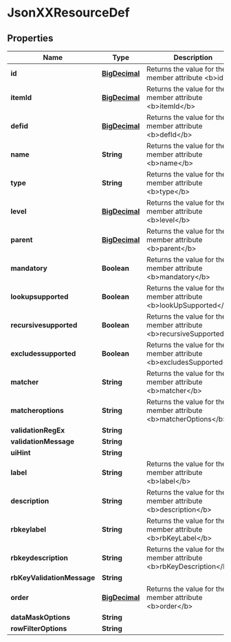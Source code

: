 
# JsonXXResourceDef

## Properties
Name | Type | Description | Notes
------------ | ------------- | ------------- | -------------
**id** | [**BigDecimal**](BigDecimal.md) | Returns the value for the member attribute &lt;b&gt;id&lt;/b&gt; |  [optional]
**itemId** | [**BigDecimal**](BigDecimal.md) | Returns the value for the member attribute &lt;b&gt;itemId&lt;/b&gt; |  [optional]
**defid** | [**BigDecimal**](BigDecimal.md) | Returns the value for the member attribute &lt;b&gt;defId&lt;/b&gt; |  [optional]
**name** | **String** | Returns the value for the member attribute &lt;b&gt;name&lt;/b&gt; |  [optional]
**type** | **String** | Returns the value for the member attribute &lt;b&gt;type&lt;/b&gt; |  [optional]
**level** | [**BigDecimal**](BigDecimal.md) | Returns the value for the member attribute &lt;b&gt;level&lt;/b&gt; |  [optional]
**parent** | [**BigDecimal**](BigDecimal.md) | Returns the value for the member attribute &lt;b&gt;parent&lt;/b&gt; |  [optional]
**mandatory** | **Boolean** | Returns the value for the member attribute &lt;b&gt;mandatory&lt;/b&gt; |  [optional]
**lookupsupported** | **Boolean** | Returns the value for the member attribute &lt;b&gt;lookUpSupported&lt;/b&gt; |  [optional]
**recursivesupported** | **Boolean** | Returns the value for the member attribute &lt;b&gt;recursiveSupported&lt;/b&gt; |  [optional]
**excludessupported** | **Boolean** | Returns the value for the member attribute &lt;b&gt;excludesSupported&lt;/b&gt; |  [optional]
**matcher** | **String** | Returns the value for the member attribute &lt;b&gt;matcher&lt;/b&gt; |  [optional]
**matcheroptions** | **String** | Returns the value for the member attribute &lt;b&gt;matcherOptions&lt;/b&gt; |  [optional]
**validationRegEx** | **String** |  |  [optional]
**validationMessage** | **String** |  |  [optional]
**uiHint** | **String** |  |  [optional]
**label** | **String** | Returns the value for the member attribute &lt;b&gt;label&lt;/b&gt; |  [optional]
**description** | **String** | Returns the value for the member attribute &lt;b&gt;description&lt;/b&gt; |  [optional]
**rbkeylabel** | **String** | Returns the value for the member attribute &lt;b&gt;rbKeyLabel&lt;/b&gt; |  [optional]
**rbkeydescription** | **String** | Returns the value for the member attribute &lt;b&gt;rbKeyDescription&lt;/b&gt; |  [optional]
**rbKeyValidationMessage** | **String** |  |  [optional]
**order** | [**BigDecimal**](BigDecimal.md) | Returns the value for the member attribute &lt;b&gt;order&lt;/b&gt; |  [optional]
**dataMaskOptions** | **String** |  |  [optional]
**rowFilterOptions** | **String** |  |  [optional]



